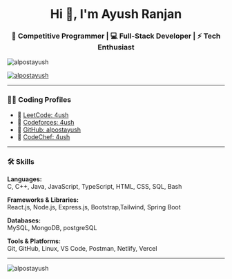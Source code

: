 <h1 align="center">Hi 👋, I'm Ayush Ranjan</h1>
<h3 align="center">🚀 Competitive Programmer | 💻 Full-Stack Developer | ⚡ Tech Enthusiast</h3>

<p align="left"> <img src="https://komarev.com/ghpvc/?username=alpostayush&label=Profile%20views&color=0e75b6&style=flat" alt="alpostayush" /> </p>
<p align="left"> <a href="https://github.com/ryo-ma/github-profile-trophy"><img src="https://github-profile-trophy.vercel.app/?username=alpostayush" alt="alpostayush" /></a> </p>

---

### 👨‍💻 Coding Profiles

- 🔗 [LeetCode: 4ush](https://leetcode.com/4ush)
- 🔗 [Codeforces: 4ush](https://codeforces.com/profile/alpost_06)
- 🔗 [GitHub: alpostayush](https://github.com/alpostayush)
- 🔗 [CodeChef: 4ush](https://www.codechef.com/users/code4yu49)
---

### 🛠️ Skills

**Languages:**  
C, C++, Java, JavaScript, TypeScript, HTML, CSS, SQL, Bash

**Frameworks & Libraries:**  
React.js, Node.js, Express.js, Bootstrap,Tailwind, Spring Boot 

**Databases:**  
MySQL, MongoDB, postgreSQL

**Tools & Platforms:**  
Git, GitHub, Linux, VS Code, Postman, Netlify, Vercel 


---

<p><img align="center" src="https://github-readme-streak-stats.herokuapp.com/?user=alpostayush&" alt="alpostayush" /></p>
